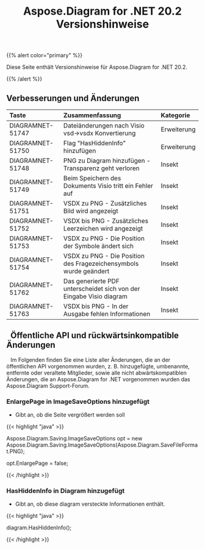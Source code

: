﻿---
title: Aspose.Diagram for .NET 20.2 Versionshinweise
type: docs
weight: 60
url: /de/net/aspose-diagram-for-net-20-2-release-notes/
---
{{% alert color="primary" %}} 

Diese Seite enthält Versionshinweise für Aspose.Diagram for .NET 20.2.

{{% /alert %}} 
## **Verbesserungen und Änderungen**

|**Taste**|**Zusammenfassung**|**Kategorie**|
|:- |:- |:- |
|DIAGRAMNET-51747|Dateiänderungen nach Visio vsd->vsdx Konvertierung|Erweiterung|
|DIAGRAMNET-51750|Flag "HasHiddenInfo" hinzufügen|Erweiterung|
|DIAGRAMNET-51748|PNG zu Diagram hinzufügen - Transparenz geht verloren|Insekt|
|DIAGRAMNET-51749|Beim Speichern des Dokuments Visio tritt ein Fehler auf|Insekt|
|DIAGRAMNET-51751|VSDX zu PNG - Zusätzliches Bild wird angezeigt|Insekt|
|DIAGRAMNET-51752|VSDX bis PNG - Zusätzliches Leerzeichen wird angezeigt|Insekt|
|DIAGRAMNET-51753|VSDX zu PNG - Die Position der Symbole ändert sich|Insekt|
|DIAGRAMNET-51754|VSDX zu PNG - Die Position des Fragezeichensymbols wurde geändert|Insekt|
|DIAGRAMNET-51762|Das generierte PDF unterscheidet sich von der Eingabe Visio diagram|Insekt|
|DIAGRAMNET-51763|VSDX bis PNG - In der Ausgabe fehlen Informationen|Insekt|
## ` `**Öffentliche API und rückwärtsinkompatible Änderungen**
` ` Im Folgenden finden Sie eine Liste aller Änderungen, die an der öffentlichen API vorgenommen wurden, z. B. hinzugefügte, umbenannte, entfernte oder veraltete Mitglieder, sowie alle nicht abwärtskompatiblen Änderungen, die an Aspose.Diagram for .NET vorgenommen wurden das Aspose.Diagram Support-Forum.
### **EnlargePage in ImageSaveOptions hinzugefügt**
- Gibt an, ob die Seite vergrößert werden soll

{{< highlight "java" >}}

 Aspose.Diagram.Saving.ImageSaveOptions opt = new Aspose.Diagram.Saving.ImageSaveOptions(Aspose.Diagram.SaveFileFormat.PNG);

opt.EnlargePage = false;

{{< /highlight >}}
### **HasHiddenInfo in Diagram hinzugefügt**
- Gibt an, ob diese diagram versteckte Informationen enthält.



{{< highlight "java" >}}

 diagram.HasHiddenInfo();

{{< /highlight >}}




